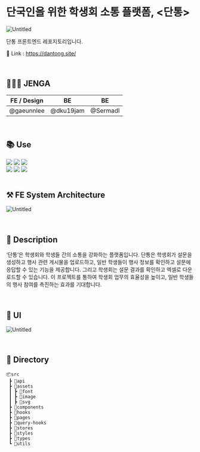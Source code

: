 # 단국인을 위한 학생회 소통 플랫폼, <단통>

![Untitled](https://blog.kakaocdn.net/dn/bsX31E/btsIGFfj26Q/2adeVWT39RILi4EadKaJu0/img.png)

단통 프론트엔드 레포지토리입니다.

🔗 Link : https://dantong.site/

<br/>

## 🧑🏻‍💻 JENGA

| FE / Design | BE        | BE       |
| ----------- | --------- | -------- |
| @gaeunnlee  | @dku19jam | @Sermadl |

<br/>

## 📚 Use

<div>
  <img src="https://img.shields.io/badge/react-61DAFB?style=for-the-badge&logo=react&logoColor=black">
  <img src="https://shields.io/badge/TypeScript-3178C6?logo=TypeScript&logoColor=FFF&style=for-the-badge">
  <img src="https://shields.io/badge/reactquery-B7178C?logo=reactquery&logoColor=FFF&style=for-the-badge">
</div>

<div>
  <img src="https://img.shields.io/badge/zustand-orange?style=for-the-badge&logo=react&logoColor=white">
  <img src="https://shields.io/badge/TailwindCSS-06B6D4?logo=tailwindcss&logoColor=FFF&style=for-the-badge">
  <img src="https://shields.io/badge/DaisyUI-E44332?logo=DaisyUI&logoColor=FFF&style=for-the-badge">
</div>

<br/>

## ⚒️ FE System Architecture

![Untitled](https://blog.kakaocdn.net/dn/bpZfPy/btsIGjRaM6S/wOOyxjXlps9gU4gyZzqvS1/img.png)

<br/>

## 📝 Description

‘단통’은 학생회와 학생들 간의 소통을 강화하는 플랫폼입니다. 단통은 학생회가 설문을 생성하고 행사 관련 게시물을 업로드하고, 일반 학생들이 행사 정보를 확인하고 설문에 응답할 수 있는 기능을 제공합니다. 그리고 학생회는 설문 결과를 확인하고 엑셀로 다운로드할 수 있습니다. 이 프로젝트를 통하여 학생회 업무의 효율성을 높이고, 일반 학생들의 행사 참여를 촉진하는 효과를 기대합니다.

<br/>

## 📱 UI

![Untitled](https://blog.kakaocdn.net/dn/baK6E5/btsIGW2cjEy/d8xwsT5ve8VEBtVuPlcVyk/img.png)

<br/>

## 📁 Directory

```tsx
📦src
 ┣ 📂api
 ┣ 📂assets
 ┃ ┣ 📂font
 ┃ ┣ 📂image
 ┃ ┣ 📂svg
 ┣ 📂components
 ┣ 📂hooks
 ┣ 📂pages
 ┣ 📂query-hooks
 ┣ 📂stores
 ┣ 📂styles
 ┣ 📂types
 ┗ 📂utils
```

<br/>
